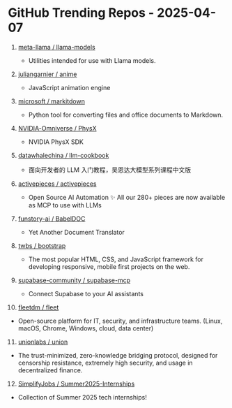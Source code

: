 # GitHub Trending Repos - 2025-04-07

1. [meta-llama /    llama-models](https://github.com/meta-llama/llama-models)
   - Utilities intended for use with Llama models.

2. [juliangarnier /    anime](https://github.com/juliangarnier/anime)
   - JavaScript animation engine

3. [microsoft /    markitdown](https://github.com/microsoft/markitdown)
   - Python tool for converting files and office documents to Markdown.

4. [NVIDIA-Omniverse /    PhysX](https://github.com/NVIDIA-Omniverse/PhysX)
   - NVIDIA PhysX SDK

5. [datawhalechina /    llm-cookbook](https://github.com/datawhalechina/llm-cookbook)
   - 面向开发者的 LLM 入门教程，吴恩达大模型系列课程中文版

6. [activepieces /    activepieces](https://github.com/activepieces/activepieces)
   - Open Source AI Automation ✨ All our 280+ pieces are now available as MCP to use with LLMs

7. [funstory-ai /    BabelDOC](https://github.com/funstory-ai/BabelDOC)
   - Yet Another Document Translator

8. [twbs /    bootstrap](https://github.com/twbs/bootstrap)
   - The most popular HTML, CSS, and JavaScript framework for developing responsive, mobile first projects on the web.

9. [supabase-community /    supabase-mcp](https://github.com/supabase-community/supabase-mcp)
   - Connect Supabase to your AI assistants

10. [fleetdm /    fleet](https://github.com/fleetdm/fleet)
   - Open-source platform for IT, security, and infrastructure teams. (Linux, macOS, Chrome, Windows, cloud, data center)

11. [unionlabs /    union](https://github.com/unionlabs/union)
   - The trust-minimized, zero-knowledge bridging protocol, designed for censorship resistance, extremely high security, and usage in decentralized finance.

12. [SimplifyJobs /    Summer2025-Internships](https://github.com/SimplifyJobs/Summer2025-Internships)
   - Collection of Summer 2025 tech internships!

